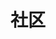 ---
home: true
title: 社区
article: false
icon: blog
collapsible: true
link: false
index: true
order: 2
sidebar: false
layout: BlogHome
heroText: 嘉美开发社区
tagline: 带你成为全栈开发者
heroImage: /images/logo.png
heroFullScreen: true
# bgImage: /images/logo.png
projects:
  - name: Vue3+Ts脚手架
    link: 项目链接，必填，填入外部链接或绝对路径。
    desc: Vue+TypeScript+ElementUI
    icon: vue
  - name: React+Ts脚手架
    link: 项目链接，必填，填入外部链接或绝对路径。
    desc: React+TypeScript+AntDesignUI
    icon: react
  - name: NodeJS+Ts脚手架
    link: 项目链接，必填，填入外部链接或绝对路径。
    desc: Express+TypeScript
    icon: nodeJS
  - name: NuxtJS+Ts脚手架
    link: 项目链接，必填，填入外部链接或绝对路径。
    desc: NuxtJS+TypeScript+ElementUI
    icon: variable
  - name: NextJS+Ts脚手架
    link: 项目链接，必填，填入外部链接或绝对路径。
    desc: NextJS+TypeScript+AntDesignUI
    icon: linter
  - name: NestJS+Ts脚手架
    link: 项目链接，必填，填入外部链接或绝对路径。
    desc: NestJS+TypeScript
    icon: launch
  - name: 微信小程序脚手架
    link: 项目链接，必填，填入外部链接或绝对路径。
    desc: Scss+TypeScript
    icon: mini-app
  - name: Uniapp+Ts脚手架
    link: 项目链接，必填，填入外部链接或绝对路径。
    desc: Vue3+TypeScript
    icon: app
footer: <a href="https://beian.miit.gov.cn/">备案号：	鲁ICP备2022010166号-1</a>
copyright: <a href="https://jiameikj.com">嘉美开发社区 &nbsp;&nbsp; CopyRight@2023 &nbsp;&nbsp; Version:1.2.4</a>
---